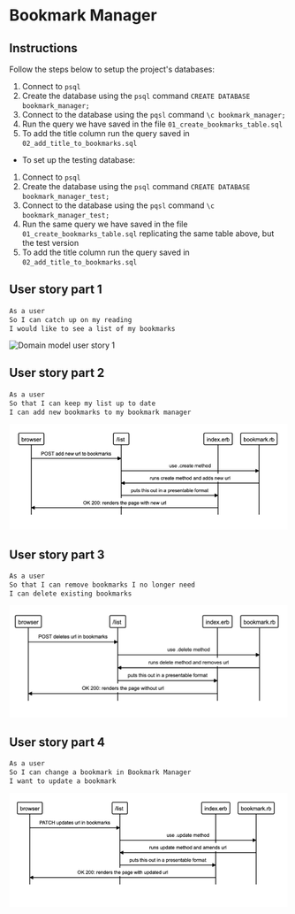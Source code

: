 # Bookmark Manager

Instructions
-------
Follow the steps below to setup the project's databases:

1. Connect to `psql`
2. Create the database using the `psql` command `CREATE DATABASE bookmark_manager;`
3. Connect to the database using the `pqsl` command `\c bookmark_manager;`
4. Run the query we have saved in the file `01_create_bookmarks_table.sql`
5. To add the title column run the query saved in `02_add_title_to_bookmarks.sql`

* To set up the testing database:
1. Connect to `psql`
2. Create the database using the `psql` command `CREATE DATABASE bookmark_manager_test;`
3. Connect to the database using the `pqsl` command `\c bookmark_manager_test;`
4. Run the same query we have saved in the file `01_create_bookmarks_table.sql` replicating the same table above, but the test version
5. To add the title column run the query saved in `02_add_title_to_bookmarks.sql`

User story part 1
----
```
As a user 
So I can catch up on my reading 
I would like to see a list of my bookmarks
```

![Domain model user story 1](https://github.com/kerrimcm/bookmark-manager/blob/master/Images/Screenshot%202021-04-19%20at%2014.28.03.png)

User story part 2
----
```
As a user
So that I can keep my list up to date
I can add new bookmarks to my bookmark manager
```

![Domain model user story 2](https://github.com/kerrimcm/bookmark-manager/blob/master/Images/Screenshot%202021-04-20%20at%2017.50.55.png)

User story part 3
----
``` 
As a user
So that I can remove bookmarks I no longer need
I can delete existing bookmarks
```
![Domain model user story 3](https://github.com/kerrimcm/bookmark-manager/blob/master/Images/Screenshot%202021-04-22%20at%2016.18.57.png)

User story part 4
----
```
As a user
So I can change a bookmark in Bookmark Manager
I want to update a bookmark
```
![Domain model user story 4](https://github.com/kerrimcm/bookmark-manager/blob/master/Images/Screenshot%202021-04-23%20at%2016.00.41.png)
